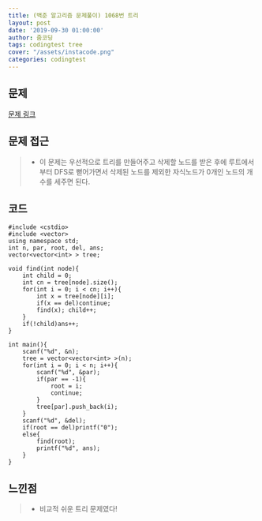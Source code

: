 ```yaml
---
title: (백준 알고리즘 문제풀이) 1068번 트리
layout: post
date: '2019-09-30 01:00:00'
author: 줌코딩
tags: codingtest tree
cover: "/assets/instacode.png"
categories: codingtest
---
```


## 문제

[문제 링크](https://www.acmicpc.net/problem/1068)

## 문제 접근

>* 이 문제는 우선적으로 트리를 만들어주고 삭제할 노드를 받은 후에 루트에서부터 DFS로 뻗어가면서 삭제된 노드를 제외한 자식노드가 0개인 노드의 개수를 세주면 된다.

## 코드

    #include <cstdio>
    #include <vector>
    using namespace std;
    int n, par, root, del, ans;
    vector<vector<int> > tree;

    void find(int node){
        int child = 0;
        int cn = tree[node].size();
        for(int i = 0; i < cn; i++){
            int x = tree[node][i];
            if(x == del)continue;
            find(x); child++;
        }
        if(!child)ans++;
    }

    int main(){
        scanf("%d", &n);
        tree = vector<vector<int> >(n);
        for(int i = 0; i < n; i++){
            scanf("%d", &par);
            if(par == -1){
                root = i;
                continue;
            }
            tree[par].push_back(i);
        }
        scanf("%d", &del);
        if(root == del)printf("0");
        else{
            find(root);
            printf("%d", ans);
        }
    }

## 느낀점

>* 비교적 쉬운 트리 문제였다!
